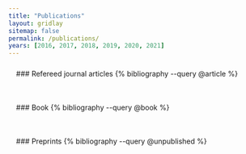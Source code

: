```yaml
---
title: "Publications"
layout: gridlay
sitemap: false
permalink: /publications/
years: [2016, 2017, 2018, 2019, 2020, 2021]
---
```


<style>
.jumbotron{
    padding:3%;
    padding-bottom:10px;
    padding-top:10px;
    margin-top:10px;
    margin-bottom:30px;
}
</style>

<div class="jumbotron">
### Refereed journal articles
{% bibliography --query @article %}
</div>

<div class="jumbotron">
### Book
{% bibliography --query @book %}
</div>

<div class="jumbotron">
### Preprints
{% bibliography --query @unpublished %}
</div>
